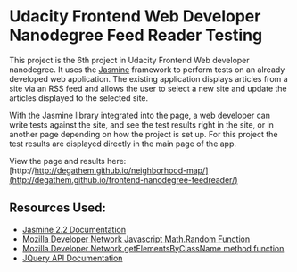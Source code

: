# Udacity Frontend Web Developer Nanodegree Feed Reader Testing
This project is the 6th project in Udacity Frontend Web developer nanodegree.  It uses the [Jasmine](http://jasmine.github.io/) framework to perform tests on an already developed web application. The existing application displays articles from a site via an RSS feed and allows the user to select a new site and update the articles displayed to the selected site.

With the Jasmine library integrated into the page, a web developer can write tests against the site, and see the test results right in the site, or in another page depending on how the project is set up. For this project the test results are displayed directly in the main page of the app.

View the page and results here: [http://http://degathem.github.io/neighborhood-map/](http://degathem.github.io/frontend-nanodegree-feedreader/)

## Resources Used:
* [Jasmine 2.2 Documentation](http://jasmine.github.io/2.2/introduction.html)
* [Mozilla Developer Network Javascript Math.Random Function](https://developer.mozilla.org/en-US/docs/Web/JavaScript/Reference/Global_Objects/Math/random)
* [Mozilla Developer Network getElementsByClassName method function](https://developer.mozilla.org/en-US/docs/Web/API/Document/getElementsByClassName)
* [JQuery API Documentation](https://api.jquery.com/)